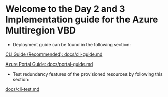 # Welcome to the Day 2 and 3 Implementation guide for the Azure Multiregion VBD

* Deployment guide can be found in the following section:

[CLI Guide (Recommended): docs/cli-guide.md](docs/cli-guide.md)

[Azure Portal Guide: docs/portal-guide.md](docs/portal-guide.md)

* Test redundancy features of the provisioned resources by following this section:

[docs/cli-test.md](docs/cli-test.md)
